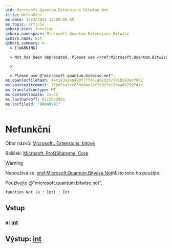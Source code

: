 ```yaml
---
uid: Microsoft.Quantum.Extensions.Bitwise.Not
title: Nefunkční
ms.date: 1/23/2021 12:00:00 AM
ms.topic: article
qsharp.kind: function
qsharp.namespace: Microsoft.Quantum.Extensions.Bitwise
qsharp.name: Not
qsharp.summary: >-
  > [!WARNING]

  > Not has been deprecated. Please use <xref:Microsoft.Quantum.Bitwise.Not> instead.

  >

  > Please use @"microsoft.quantum.bitwise.not".
ms.openlocfilehash: 4ac193a24a490f7ff461a61d357701b593ecf062
ms.sourcegitcommit: 71605ea9cc630e84e7ef29027e1f0ea06299747e
ms.translationtype: MT
ms.contentlocale: cs-CZ
ms.lasthandoff: 01/26/2021
ms.locfileid: "98849991"
---
```

# <a name="not-function"></a>Nefunkční

Obor názvů: [Microsoft.. Extensions. bitové](xref:Microsoft.Quantum.Extensions.Bitwise)

Balíček: [Microsoft. ProQSharpme. Core](https://nuget.org/packages/Microsoft.Quantum.QSharp.Core)


> [!WARNING]
> Nepoužívá se. <xref:Microsoft.Quantum.Bitwise.Not>Místo toho ho použijte.
>
> Používejte @"microsoft.quantum.bitwise.not".



```qsharp
function Not (a : Int) : Int
```


## <a name="input"></a>Vstup

### <a name="a--int"></a>a: [int](xref:microsoft.quantum.lang-ref.int)





## <a name="output--int"></a>Výstup: [int](xref:microsoft.quantum.lang-ref.int)

